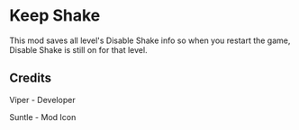 # Keep Shake
This mod saves all level's Disable Shake info so when you restart the game, Disable Shake is still on for that level.

## Credits
Viper - Developer

Suntle - Mod Icon

